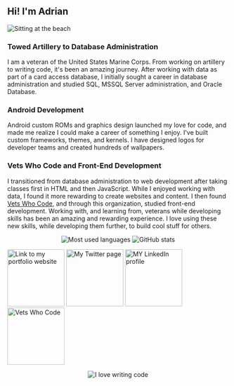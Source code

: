 ## Hi! I'm Adrian

![Sitting at the beach](https://github.com/usmcamgrimm/usmcamgrimm/blob/master/photo.jpg)

### Towed Artillery to Database Administration

I am a veteran of the United States Marine Corps. From working on artillery to writing code, it's been an amazing journey. After working with data as part of a card access database, I initially sought a career in database administration and studied SQL, MSSQL Server administration, and Oracle Database.

### Android Development

Android custom ROMs and graphics design launched my love for code, and made me realize I could make a career of something I enjoy. I've built custom frameworks, themes, and kernels. I have designed logos for developer teams and created hundreds of wallpapers.

### Vets Who Code and Front-End Development

I transitioned from database administration to web development after taking classes first in HTML and then JavaScript.  While I enjoyed working with data, I found it more rewarding to create websites and content. I then found [Vets Who Code](https://vetswhocode.io/), and through this organization, studied front-end development. Working with, and learning from, veterans while developing skills has been an amazing and rewarding experience. I love using these new skills, while developing them further, to build cool stuff for others.

<p align="center">

<img src="https://github-readme-stats.vercel.app/api/top-langs/?username=usmcamgrimm&layout=compact&hide=makefile&theme=nord" alt="Most used languages" />

<img src="https://github-readme-stats.vercel.app/api?username=usmcamgrimm&show_icons=true&count_private=true&hide=contribs,issues&theme=nord" alt="GitHub stats" />

</p>

<a title="adriangrimm.com" href="https://adriangrimm.com"><img alt="Link to my portfolio website" src="https://raw.githubusercontent.com/usmcamgrimm/usmcamgrimm/master/icons/portfolio.png" width="130" /></a> <a title="Follow me on Twitter!" href="https://twitter.com/usmcamgrimm"><img alt="My Twitter page" src="https://raw.githubusercontent.com/usmcamgrimm/usmcamgrimm/master/icons/twitter.png" width="130" /></a> <a title="Connect with me on LinkedIn" href="https://www.linkedin.com/in/grimmam/"><img alt="MY LinkedIn profile" src="https://raw.githubusercontent.com/usmcamgrimm/usmcamgrimm/master/icons/linkedin.png" width="130" /></a> <a title="Vets Who Code" href="https://vetswhocode.io"><img alt="Vets Who Code" src="https://raw.githubusercontent.com/usmcamgrimm/usmcamgrimm/master/icons/vwc.png" width="130" /></a>

<p align="center">

<img src="https://github.com/usmcamgrimm/usmcamgrimm/blob/master/code.gif" alt="I love writing code" />

</p>
